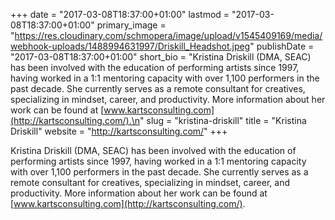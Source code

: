 +++
date = "2017-03-08T18:37:00+01:00"
lastmod = "2017-03-08T18:37:00+01:00"
primary_image = "https://res.cloudinary.com/schmopera/image/upload/v1545409169/media/webhook-uploads/1488994631997/Driskill_Headshot.jpeg"
publishDate = "2017-03-08T18:37:00+01:00"
short_bio = "Kristina Driskill (DMA, SEAC) has been involved with the education of performing artists since 1997, having worked in a 1:1 mentoring capacity with over 1,100 performers in the past decade. She currently serves as a remote consultant for creatives, specializing in mindset, career, and productivity. More information about her work can be found at [www.kartsconsulting.com](http://kartsconsulting.com/).\n"
slug = "kristina-driskill"
title = "Kristina Driskill"
website = "http://kartsconsulting.com/"
+++

Kristina Driskill (DMA, SEAC) has been involved with the education of performing artists since 1997, having worked in a 1:1 mentoring capacity with over 1,100 performers in the past decade. She currently serves as a remote consultant for creatives, specializing in mindset, career, and productivity. More information about her work can be found at [www.kartsconsulting.com](http://kartsconsulting.com/).

